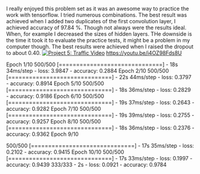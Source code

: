 I really enjoyed this problem set as it was an awesome way to practice the work with tensorflow. I tried numerous combinations. The best result was achieved when I added two duplicates of the first convolution layer, I achieved accuracy of 97.84 %. Though not always were the results ideal. When, for example I decreased the sizes of hidden layers. THe downside is the time it took it to evaluate the practice tests, it might be a problem in my computer though. The best results were achieved when I raised the dropout to about 0.40.
[![Project 5: Traffic Video](http://img.youtube.com/vi/i4OZ98Fds8U/0.jpg)](https://youtu.be/i4OZ98Fds8U)
https://youtu.be/i4OZ98Fds8U

Epoch 1/10
500/500 [==============================] - 18s 34ms/step - loss: 3.9847 - accuracy: 0.2884
Epoch 2/10
500/500 [==============================] - 22s 44ms/step - loss: 0.3797 - accuracy: 0.8914
Epoch 5/10
500/500 [==============================] - 18s 36ms/step - loss: 0.2829 - accuracy: 0.9186
Epoch 6/10
500/500 [==============================] - 19s 37ms/step - loss: 0.2643 - accuracy: 0.9282
Epoch 7/10
500/500 [==============================] - 19s 39ms/step - loss: 0.2755 - accuracy: 0.9257
Epoch 8/10
500/500 [==============================] - 18s 36ms/step - loss: 0.2376 - accuracy: 0.9362
Epoch 9/10

500/500 [==============================] - 17s 35ms/step - loss: 0.2102 - accuracy: 0.9415
Epoch 10/10
500/500 [==============================] - 17s 33ms/step - loss: 0.1997 - accuracy: 0.9439
333/333 - 2s - loss: 0.0921 - accuracy: 0.9784
